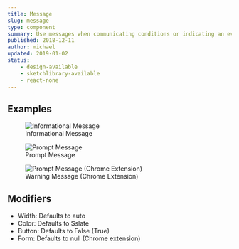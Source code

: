 ```yaml
---
title: Message
slug: message
type: component
summary: Use messages when communicating conditions or indicating an event. Content can include authentication, information, confirmation, warnings, and error messages. It is important to specify which of these the content of the Message falls under in order to choose the correct color. A small Text button can be added to single line messages except in the Chrome Extension Form.
published: 2018-12-11
author: michael
updated: 2019-01-02
status:
    - design-available
    - sketchlibrary-available
    - react-none
---
```


##  Examples

<figure>
    <img src="/static/images/message-info.png" alt="Informational Message">
    <figcaption>Informational Message</figcaption>
</figure>

<figure>
    <img src="/static/images/message-prompt.png" alt="Prompt Message">
    <figcaption>Prompt Message</figcaption>
</figure>

<figure>
    <img src="/static/images/message-warning-ce.png" alt="Prompt Message (Chrome Extension)">
    <figcaption>Warning Message (Chrome Extension)</figcaption>
</figure>

## Modifiers
* Width: Defaults to auto
* Color: Defaults to $slate
* Button: Defaults to False (True)
* Form: Defaults to null (Chrome extension)